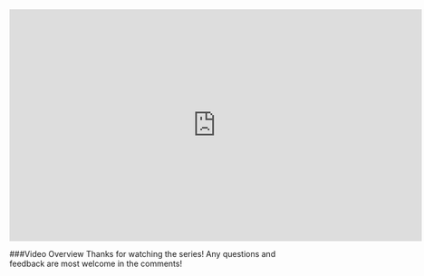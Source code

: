 <iframe width="728" height="409.5" src="https://www.youtube.com/embed/uMKkMZpDYuc" frameborder="0" allow="accelerometer; autoplay; clipboard-write; encrypted-media; gyroscope; picture-in-picture" allowfullscreen></iframe>

###Video Overview
<font>
Thanks for watching the series!
Any questions and feedback are most welcome in the comments!
</font>
